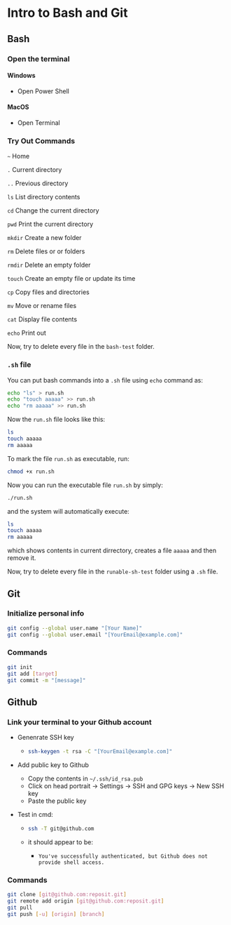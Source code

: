 # Intro to Bash and Git





## Bash



### Open the terminal

#### Windows

- Open Power Shell

#### MacOS

- Open Terminal



### Try Out Commands

`~`		  Home

`.`		  Current directory

`..`		Previous directory

`ls`		List directory contents

`cd`		Change the current directory

`pwd`	      Print the current directory

`mkdir`	  Create a new folder

`rm`		Delete files or or folders 

`rmdir`	  Delete an empty folder

`touch`	  Create an empty file or update its time

`cp`		Copy files and directories

`mv`		Move or rename files

`cat`	      Display file contents

`echo`	    Print out

Now, try to delete every file in the `bash-test` folder.



### `.sh` file

You can put bash commands into a `.sh` file using `echo` command as: 

```bash
echo "ls" > run.sh
echo "touch aaaaa" >> run.sh
echo "rm aaaaa" >> run.sh
```

Now the `run.sh` file looks like this:

```bash
ls
touch aaaaa
rm aaaaa
```

To mark the file `run.sh` as executable, run:

```bash
chmod +x run.sh
```

Now you can run the executable file `run.sh` by simply:

```bash
./run.sh
```

and the system will automatically execute:

```bash
ls
touch aaaaa
rm aaaaa
```

which shows contents in current dirrectory, creates a file `aaaaa` and then remove it.

Now, try to delete every file in the `runable-sh-test` folder using a `.sh` file.





## Git



### Initialize personal info

```bash
git config --global user.name "[Your Name]"
git config --global user.email "[YourEmail@example.com]"
```



### Commands

```bash
git init
git add [target]
git commit -m "[message]"
```



## Github

### Link your terminal to your Github account 

- Genenrate SSH key

  - ```bash
    ssh-keygen -t rsa -C "[YourEmail@example.com]"
    ```

- Add public key to Github

  - Copy the contents in `~/.ssh/id_rsa.pub`
  - Click on head portrait $\to$ Settings $\to$ SSH and GPG keys $\to$ New SSH key
  - Paste the public key

- Test in cmd:

  - ```bash
    ssh -T git@github.com
    ```

  - it should appear to be:

    - ```
      You've successfully authenticated, but Github does not provide shell access.
      ```



### Commands

```bash
git clone [git@github.com:reposit.git]
git remote add origin [git@github.com:reposit.git]
git pull
git push [-u] [origin] [branch]
```

